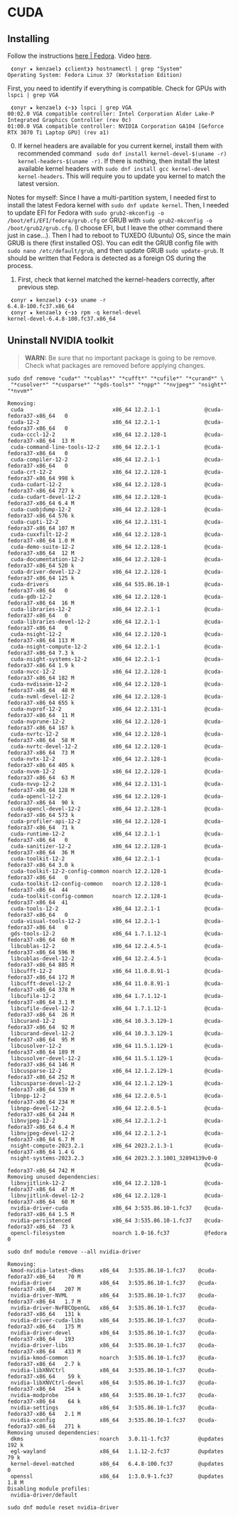 # CUDA

## Installing

Follow the instructions [here | Fedora](https://docs.nvidia.com/cuda/cuda-installation-guide-linux/index.html#fedora). Video [here](https://youtu.be/lN2q-KIbYE4).

```shell
 ❮onyr ★ kenzael❯ ❮client❯❯ hostnamectl | grep "System"
Operating System: Fedora Linux 37 (Workstation Edition)
```

First, you need to identify if everything is compatible. Check for GPUs with `lspci | grep VGA`

```shell
 ❮onyr ★ kenzael❯ ❮~❯❯ lspci | grep VGA
00:02.0 VGA compatible controller: Intel Corporation Alder Lake-P Integrated Graphics Controller (rev 0c)
01:00.0 VGA compatible controller: NVIDIA Corporation GA104 [Geforce RTX 3070 Ti Laptop GPU] (rev a1)
```

0. If kernel headers are available for you current kernel, install them with recommended command ` sudo dnf install kernel-devel-$(uname -r) kernel-headers-$(uname -r)`. If there is nothing, then install the latest available kernel headers with  `sudo dnf install gcc kernel-devel kernel-headers`. This will require you to update you kernel to match the latest version.

Notes for myself: Since I have a multi-partition system, I needed first to install the latest Fedora kernel with `sudo dnf update kernel`. Then, I needed to update EFI for Fedora with `sudo grub2-mkconfig -o /boot/efi/EFI/fedora/grub.cfg` or GRUB with `sudo grub2-mkconfig -o /boot/grub2/grub.cfg`. (I choose EFI, but I leave the other command there just in case...). Then I had to reboot to TUXEDO (Ubuntu) OS, since the main GRUB is there (first installed OS). You can edit the GRUB config file with `sudo nano /etc/default/grub`, and then update GRUB `sudo update-grub`. It should be written that Fedora is detected as a foreign OS during the process.

1. First, check that kernel matched the kernel-headers correctly, after previous step.

```shell
 ❮onyr ★ kenzael❯ ❮~❯❯ uname -r
6.4.8-100.fc37.x86_64
 ❮onyr ★ kenzael❯ ❮~❯❯ rpm -q kernel-devel
kernel-devel-6.4.8-100.fc37.x86_64
```

## Uninstall NVIDIA toolkit

> **WARN:** Be sure that no important package is going to be remove. Check what packages are removed before applying changes.

```
sudo dnf remove "cuda*" "*cublas*" "*cufft*" "*cufile*" "*curand*" \
 "*cusolver*" "*cusparse*" "*gds-tools*" "*npp*" "*nvjpeg*" "nsight*" "*nvvm*"
```

```shell
Removing:
 cuda                            x86_64 12.2.1-1              @cuda-fedora37-x86_64   0  
 cuda-12-2                       x86_64 12.2.1-1              @cuda-fedora37-x86_64   0  
 cuda-cccl-12-2                  x86_64 12.2.128-1            @cuda-fedora37-x86_64  13 M
 cuda-command-line-tools-12-2    x86_64 12.2.1-1              @cuda-fedora37-x86_64   0  
 cuda-compiler-12-2              x86_64 12.2.1-1              @cuda-fedora37-x86_64   0  
 cuda-crt-12-2                   x86_64 12.2.128-1            @cuda-fedora37-x86_64 998 k
 cuda-cudart-12-2                x86_64 12.2.128-1            @cuda-fedora37-x86_64 727 k
 cuda-cudart-devel-12-2          x86_64 12.2.128-1            @cuda-fedora37-x86_64 6.4 M
 cuda-cuobjdump-12-2             x86_64 12.2.128-1            @cuda-fedora37-x86_64 576 k
 cuda-cupti-12-2                 x86_64 12.2.131-1            @cuda-fedora37-x86_64 107 M
 cuda-cuxxfilt-12-2              x86_64 12.2.128-1            @cuda-fedora37-x86_64 1.0 M
 cuda-demo-suite-12-2            x86_64 12.2.128-1            @cuda-fedora37-x86_64  12 M
 cuda-documentation-12-2         x86_64 12.2.128-1            @cuda-fedora37-x86_64 520 k
 cuda-driver-devel-12-2          x86_64 12.2.128-1            @cuda-fedora37-x86_64 125 k
 cuda-drivers                    x86_64 535.86.10-1           @cuda-fedora37-x86_64   0  
 cuda-gdb-12-2                   x86_64 12.2.128-1            @cuda-fedora37-x86_64  16 M
 cuda-libraries-12-2             x86_64 12.2.1-1              @cuda-fedora37-x86_64   0  
 cuda-libraries-devel-12-2       x86_64 12.2.1-1              @cuda-fedora37-x86_64   0  
 cuda-nsight-12-2                x86_64 12.2.128-1            @cuda-fedora37-x86_64 113 M
 cuda-nsight-compute-12-2        x86_64 12.2.1-1              @cuda-fedora37-x86_64 7.3 k
 cuda-nsight-systems-12-2        x86_64 12.2.1-1              @cuda-fedora37-x86_64 1.9 k
 cuda-nvcc-12-2                  x86_64 12.2.128-1            @cuda-fedora37-x86_64 182 M
 cuda-nvdisasm-12-2              x86_64 12.2.128-1            @cuda-fedora37-x86_64  48 M
 cuda-nvml-devel-12-2            x86_64 12.2.128-1            @cuda-fedora37-x86_64 655 k
 cuda-nvprof-12-2                x86_64 12.2.131-1            @cuda-fedora37-x86_64  11 M
 cuda-nvprune-12-2               x86_64 12.2.128-1            @cuda-fedora37-x86_64 167 k
 cuda-nvrtc-12-2                 x86_64 12.2.128-1            @cuda-fedora37-x86_64  58 M
 cuda-nvrtc-devel-12-2           x86_64 12.2.128-1            @cuda-fedora37-x86_64  73 M
 cuda-nvtx-12-2                  x86_64 12.2.128-1            @cuda-fedora37-x86_64 405 k
 cuda-nvvm-12-2                  x86_64 12.2.128-1            @cuda-fedora37-x86_64  63 M
 cuda-nvvp-12-2                  x86_64 12.2.131-1            @cuda-fedora37-x86_64 128 M
 cuda-opencl-12-2                x86_64 12.2.128-1            @cuda-fedora37-x86_64  90 k
 cuda-opencl-devel-12-2          x86_64 12.2.128-1            @cuda-fedora37-x86_64 573 k
 cuda-profiler-api-12-2          x86_64 12.2.128-1            @cuda-fedora37-x86_64  71 k
 cuda-runtime-12-2               x86_64 12.2.1-1              @cuda-fedora37-x86_64   0  
 cuda-sanitizer-12-2             x86_64 12.2.128-1            @cuda-fedora37-x86_64  36 M
 cuda-toolkit-12-2               x86_64 12.2.1-1              @cuda-fedora37-x86_64 3.0 k
 cuda-toolkit-12-2-config-common noarch 12.2.128-1            @cuda-fedora37-x86_64   0  
 cuda-toolkit-12-config-common   noarch 12.2.128-1            @cuda-fedora37-x86_64  44  
 cuda-toolkit-config-common      noarch 12.2.128-1            @cuda-fedora37-x86_64  41  
 cuda-tools-12-2                 x86_64 12.2.1-1              @cuda-fedora37-x86_64   0  
 cuda-visual-tools-12-2          x86_64 12.2.1-1              @cuda-fedora37-x86_64   0  
 gds-tools-12-2                  x86_64 1.7.1.12-1            @cuda-fedora37-x86_64  60 M
 libcublas-12-2                  x86_64 12.2.4.5-1            @cuda-fedora37-x86_64 596 M
 libcublas-devel-12-2            x86_64 12.2.4.5-1            @cuda-fedora37-x86_64 885 M
 libcufft-12-2                   x86_64 11.0.8.91-1           @cuda-fedora37-x86_64 172 M
 libcufft-devel-12-2             x86_64 11.0.8.91-1           @cuda-fedora37-x86_64 378 M
 libcufile-12-2                  x86_64 1.7.1.12-1            @cuda-fedora37-x86_64 3.1 M
 libcufile-devel-12-2            x86_64 1.7.1.12-1            @cuda-fedora37-x86_64  26 M
 libcurand-12-2                  x86_64 10.3.3.129-1          @cuda-fedora37-x86_64  92 M
 libcurand-devel-12-2            x86_64 10.3.3.129-1          @cuda-fedora37-x86_64  95 M
 libcusolver-12-2                x86_64 11.5.1.129-1          @cuda-fedora37-x86_64 189 M
 libcusolver-devel-12-2          x86_64 11.5.1.129-1          @cuda-fedora37-x86_64 146 M
 libcusparse-12-2                x86_64 12.1.2.129-1          @cuda-fedora37-x86_64 252 M
 libcusparse-devel-12-2          x86_64 12.1.2.129-1          @cuda-fedora37-x86_64 539 M
 libnpp-12-2                     x86_64 12.2.0.5-1            @cuda-fedora37-x86_64 234 M
 libnpp-devel-12-2               x86_64 12.2.0.5-1            @cuda-fedora37-x86_64 244 M
 libnvjpeg-12-2                  x86_64 12.2.1.2-1            @cuda-fedora37-x86_64 6.4 M
 libnvjpeg-devel-12-2            x86_64 12.2.1.2-1            @cuda-fedora37-x86_64 6.7 M
 nsight-compute-2023.2.1         x86_64 2023.2.1.3-1          @cuda-fedora37-x86_64 1.4 G
 nsight-systems-2023.2.3         x86_64 2023.2.3.1001_32894139v0-0
                                                              @cuda-fedora37-x86_64 742 M
Removing unused dependencies:
 libnvjitlink-12-2               x86_64 12.2.128-1            @cuda-fedora37-x86_64  47 M
 libnvjitlink-devel-12-2         x86_64 12.2.128-1            @cuda-fedora37-x86_64  60 M
 nvidia-driver-cuda              x86_64 3:535.86.10-1.fc37    @cuda-fedora37-x86_64 1.5 M
 nvidia-persistenced             x86_64 3:535.86.10-1.fc37    @cuda-fedora37-x86_64  73 k
 opencl-filesystem               noarch 1.0-16.fc37           @fedora                 0  

```

```
sudo dnf module remove --all nvidia-driver
```

```shell
Removing:
 kmod-nvidia-latest-dkms     x86_64   3:535.86.10-1.fc37    @cuda-fedora37-x86_64    70 M
 nvidia-driver               x86_64   3:535.86.10-1.fc37    @cuda-fedora37-x86_64   207 M
 nvidia-driver-NVML          x86_64   3:535.86.10-1.fc37    @cuda-fedora37-x86_64   1.7 M
 nvidia-driver-NvFBCOpenGL   x86_64   3:535.86.10-1.fc37    @cuda-fedora37-x86_64   131 k
 nvidia-driver-cuda-libs     x86_64   3:535.86.10-1.fc37    @cuda-fedora37-x86_64   175 M
 nvidia-driver-devel         x86_64   3:535.86.10-1.fc37    @cuda-fedora37-x86_64   193  
 nvidia-driver-libs          x86_64   3:535.86.10-1.fc37    @cuda-fedora37-x86_64   433 M
 nvidia-kmod-common          noarch   3:535.86.10-1.fc37    @cuda-fedora37-x86_64   2.7 k
 nvidia-libXNVCtrl           x86_64   3:535.86.10-1.fc37    @cuda-fedora37-x86_64    59 k
 nvidia-libXNVCtrl-devel     x86_64   3:535.86.10-1.fc37    @cuda-fedora37-x86_64   254 k
 nvidia-modprobe             x86_64   3:535.86.10-1.fc37    @cuda-fedora37-x86_64    64 k
 nvidia-settings             x86_64   3:535.86.10-1.fc37    @cuda-fedora37-x86_64   2.1 M
 nvidia-xconfig              x86_64   3:535.86.10-1.fc37    @cuda-fedora37-x86_64   271 k
Removing unused dependencies:
 dkms                        noarch   3.0.11-1.fc37         @updates                192 k
 egl-wayland                 x86_64   1.1.12-2.fc37         @updates                 79 k
 kernel-devel-matched        x86_64   6.4.8-100.fc37        @updates                  0  
 openssl                     x86_64   1:3.0.9-1.fc37        @updates                1.8 M
Disabling module profiles:
 nvidia-driver/default 
```

```
sudo dnf module reset nvidia-driver
```
